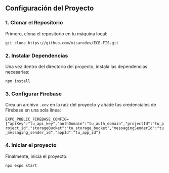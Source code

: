 ## Configuración del Proyecto
### 1. Clonar el Repositorio
Primero, clona el repositorio en tu máquina local:

`git clone https://github.com/misaredev/ECB-FIS.git`

### 2. Instalar Dependencias
Una vez dentro del directorio del proyecto, instala las dependencias necesarias:

`npm install`

### 3. Configurar Firebase
Crea un archivo `.env` en la raíz del proyecto y añade tus credenciales de Firebase en una sola linea:

`EXPO_PUBLIC_FIREBASE_CONFIG={"apiKey":"tu_api_key","authDomain":"tu_auth_domain","projectId":"tu_project_id","storageBucket":"tu_storage_bucket","messagingSenderId":"tu_messaging_sender_id","appId":"tu_app_id"}`

### 4. Iniciar el proyecto
Finalmente, inicia el proyecto:

`npx expo start`
